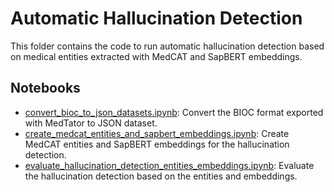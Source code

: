 # Automatic Hallucination Detection

This folder contains the code to run automatic hallucination detection based on medical entities extracted with MedCAT and SapBERT embeddings.

## Notebooks

* [convert_bioc_to_json_datasets.ipynb](convert_bioc_to_json_datasets.ipynb): Convert the BIOC format exported with MedTator to JSON dataset.
* [create_medcat_entities_and_sapbert_embeddings.ipynb](create_medcat_entities_and_sapbert_embeddings.ipynb): Create MedCAT entities and SapBERT embeddings for the hallucination detection.
* [evaluate_hallucination_detection_entities_embeddings.ipynb](evaluate_hallucination_detection_entities_embeddings.ipynb): Evaluate the hallucination detection based on the entities and embeddings.